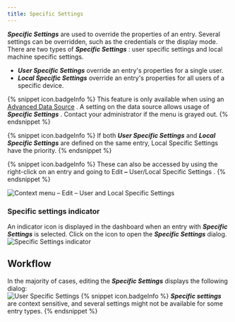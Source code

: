 ```yaml
---
title: Specific Settings
---
```

***Specific Settings*** are used to override the properties of an entry. Several settings can be overridden, such as the credentials or the display mode. There are two types of ***Specific Settings*** : user specific settings and local machine specific settings.  

* ***User Specific Settings*** override an entry&apos;s properties for a single user. 
* ***Local Specific Settings*** override an entry&apos;s properties for all users of a specific device. 

{% snippet icon.badgeInfo %} 
This feature is only available when using an [Advanced Data Source](/rdm/windows/data-sources/data-sources-types/advanced-data-sources/) . A setting on the data source allows usage of ***Specific Settings*** . Contact your administrator if the menu is grayed out. 
{% endsnippet %}
 
{% snippet icon.badgeInfo %} 
If both ***User Specific Settings*** and ***Local Specific Settings*** are defined on the same entry, Local Specific Settings have the priority. 
{% endsnippet %}
 
{% snippet icon.badgeInfo %} 
These can also be accessed by using the right-click on an entry and going to Edit ***–*** User/Local Specific Settings . 
{% endsnippet %}
 
![Context menu – Edit – User and Local Specific Settings](/img/en/rdm/windows/clip10214.png) 

### Specific settings indicator 

An indicator icon is displayed in the dashboard when an entry with ***Specific Settings*** is selected. Click on the icon to open the ***Specific Settings*** dialog.  
![Specific Settings indicator](/img/en/rdm/windows/clip10215.png) 

## Workflow 

In the majority of cases, editing the ***Specific Settings*** displays the following dialog:  
![User Specific Settings](/img/en/rdm/windows/clip10216.png) 
{% snippet icon.badgeInfo %} 
***Specific settings*** are context sensitive, and several settings might not be available for some entry types. 
{% endsnippet %}
 

